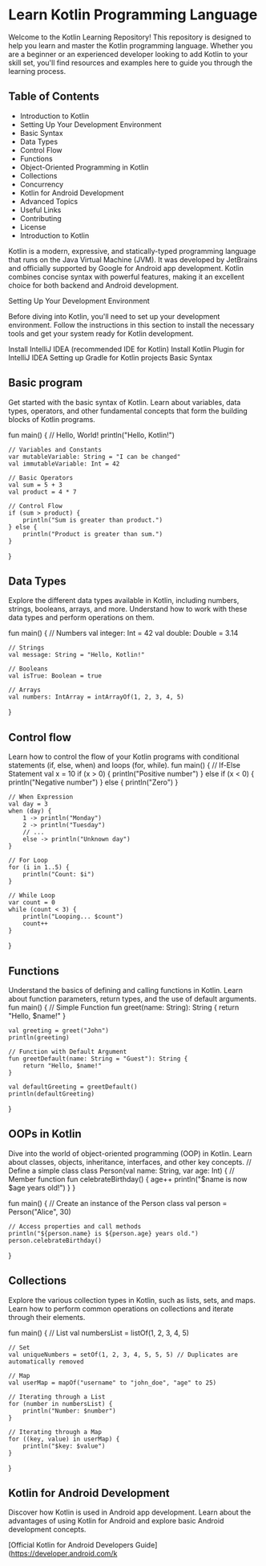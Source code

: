 # Learn Kotlin Programming Language

Welcome to the Kotlin Learning Repository! This repository is designed to help you learn and master the Kotlin programming language. Whether you are a beginner or an experienced developer looking to add Kotlin to your skill set, you'll find resources and examples here to guide you through the learning process.

## Table of Contents
- Introduction to Kotlin
- Setting Up Your Development Environment
- Basic Syntax
- Data Types
- Control Flow
- Functions
- Object-Oriented Programming in Kotlin
- Collections
- Concurrency
- Kotlin for Android Development
- Advanced Topics
- Useful Links
- Contributing
- License
- Introduction to Kotlin

Kotlin is a modern, expressive, and statically-typed programming language that runs on the Java Virtual Machine (JVM). It was developed by JetBrains and officially supported by Google for Android app development. Kotlin combines concise syntax with powerful features, making it an excellent choice for both backend and Android development.

Setting Up Your Development Environment

Before diving into Kotlin, you'll need to set up your development environment. Follow the instructions in this section to install the necessary tools and get your system ready for Kotlin development.

Install IntelliJ IDEA (recommended IDE for Kotlin)
Install Kotlin Plugin for IntelliJ IDEA
Setting up Gradle for Kotlin projects
Basic Syntax


## Basic program 

Get started with the basic syntax of Kotlin. Learn about variables, data types, operators, and other fundamental concepts that form the building blocks of Kotlin programs.

fun main() {
    // Hello, World!
    println("Hello, Kotlin!")
    
    // Variables and Constants
    var mutableVariable: String = "I can be changed"
    val immutableVariable: Int = 42
    
    // Basic Operators
    val sum = 5 + 3
    val product = 4 * 7
    
    // Control Flow
    if (sum > product) {
        println("Sum is greater than product.")
    } else {
        println("Product is greater than sum.")
    }
}

## Data Types

Explore the different data types available in Kotlin, including numbers, strings, booleans, arrays, and more. Understand how to work with these data types and perform operations on them.

fun main() {
    // Numbers
    val integer: Int = 42
    val double: Double = 3.14
    
    // Strings
    val message: String = "Hello, Kotlin!"
    
    // Booleans
    val isTrue: Boolean = true
    
    // Arrays
    val numbers: IntArray = intArrayOf(1, 2, 3, 4, 5)
}

## Control flow
Learn how to control the flow of your Kotlin programs with conditional statements (if, else, when) and loops (for, while).
fun main() {
    // If-Else Statement
    val x = 10
    if (x > 0) {
        println("Positive number")
    } else if (x < 0) {
        println("Negative number")
    } else {
        println("Zero")
    }
    
    // When Expression
    val day = 3
    when (day) {
        1 -> println("Monday")
        2 -> println("Tuesday")
        // ...
        else -> println("Unknown day")
    }
    
    // For Loop
    for (i in 1..5) {
        println("Count: $i")
    }
    
    // While Loop
    var count = 0
    while (count < 3) {
        println("Looping... $count")
        count++
    }
}

## Functions
Understand the basics of defining and calling functions in Kotlin. Learn about function parameters, return types, and the use of default arguments.
fun main() {
    // Simple Function
    fun greet(name: String): String {
        return "Hello, $name!"
    }
    
    val greeting = greet("John")
    println(greeting)
    
    // Function with Default Argument
    fun greetDefault(name: String = "Guest"): String {
        return "Hello, $name!"
    }
    
    val defaultGreeting = greetDefault()
    println(defaultGreeting)
}
## OOPs in Kotlin
Dive into the world of object-oriented programming (OOP) in Kotlin. Learn about classes, objects, inheritance, interfaces, and other key concepts.
// Define a simple class
class Person(val name: String, var age: Int) {
    // Member function
    fun celebrateBirthday() {
        age++
        println("$name is now $age years old!")
    }
}

fun main() {
    // Create an instance of the Person class
    val person = Person("Alice", 30)
    
    // Access properties and call methods
    println("${person.name} is ${person.age} years old.")
    person.celebrateBirthday()
}

## Collections
Explore the various collection types in Kotlin, such as lists, sets, and maps. Learn how to perform common operations on collections and iterate through their elements.

fun main() {
    // List
    val numbersList = listOf(1, 2, 3, 4, 5)
    
    // Set
    val uniqueNumbers = setOf(1, 2, 3, 4, 5, 5, 5) // Duplicates are automatically removed
    
    // Map
    val userMap = mapOf("username" to "john_doe", "age" to 25)
    
    // Iterating through a List
    for (number in numbersList) {
        println("Number: $number")
    }
    
    // Iterating through a Map
    for ((key, value) in userMap) {
        println("$key: $value")
    }
}

## Kotlin for Android Development
Discover how Kotlin is used in Android app development. Learn about the advantages of using Kotlin for Android and explore basic Android development concepts.

[Official Kotlin for Android Developers Guide](https://developer.android.com/k



